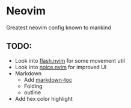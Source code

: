 # Neovim

Greatest neovim config known to mankind

## TODO:

- Look into [flash.nvim](https://github.com/folke/flash.nvim) for some movement util
- Look into [noice.nvim](https://github.com/folke/noice.nvim) for improved UI
- Markdown
    - Add [markdown-toc](https://github.com/jonschlinkert/markdown-toc)
    - Folding
    - outline
- Add hex color highlight
